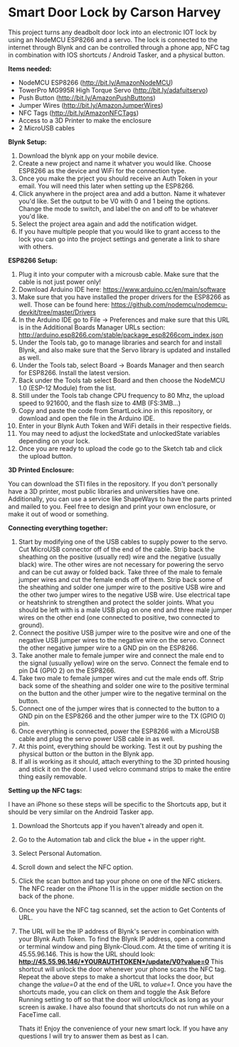 # Smart Door Lock by Carson Harvey
This project turns any deadbolt door lock into an electronic IOT lock by using an NodeMCU ESP8266 and a servo. The lock is connected to the internet through Blynk and can be controlled through a phone app, NFC tag in combination with IOS shortcuts / Android Tasker, and a physical button.  

**Items needed:**
  - NodeMCU ESP8266 (http://bit.ly/AmazonNodeMCU)
  - TowerPro MG995R High Torque Servo (http://bit.ly/adafuitservo)
  - Push Button (http://bit.ly/AmazonPushButtons)
  - Jumper Wires (http://bit.ly/AmazonJumperWires)
  - NFC Tags (http://bit.ly/AmazonNFCTags)
  - Access to a 3D Printer to make the enclosure
  - 2 MicroUSB cables
  
  **Blynk Setup:**
   1. Download the blynk app on your mobile device.
   2. Create a new project and name it whatver you would like. Choose ESP8266 as the device and WiFi for the connection type. 
   3. Once you make the prject you should receive an Auth Token in your email. You will need this later when setting up the ESP8266.
   4. Click anywhere in the project area and add a button. Name it whatever you'd like. Set the output to be V0 with 0 and 1 being the          options. Change the mode to switch, and label the on and off to be whatever you'd like.
   5. Select the project area again and add the notification widget. 
   6. If you have multiple people that you would like to grant access to the lock you can go into the project settings and generate a            link to share with others. 
    
   **ESP8266 Setup:**
   1. Plug it into your computer with a microusb cable. Make sure that the cable is not just power only! 
   2. Download Arduino IDE here: https://www.arduino.cc/en/main/software
   3. Make sure that you have installed the proper drivers for the ESP8266 as well. Those can be found here:                                  https://github.com/nodemcu/nodemcu-devkit/tree/master/Drivers
   4. In the Arduino IDE go to File -> Preferences and make sure that this URL is in the Additional Boards Manager URLs section:              http://arduino.esp8266.com/stable/package_esp8266com_index.json
   5. Under the Tools tab, go to manage libraries and search for and install Blynk, and also make sure that the Servo library is              updated and installed as well.
   6. Under the Tools tab, select Board -> Boards Manager and then search for ESP8266. Install the latest version. 
   7. Back under the Tools tab select Board and then choose the NodeMCU 1.0 (ESP-12 Module) from the list. 
   8. Still under the Tools tab change CPU frequency to 80 Mhz, the upload speed to 921600, and the flash size to 4MB (FS:3MB...)
   9. Copy and paste the code from SmartLock.ino in this repository, or download and open the file in the Arduino IDE. 
   10. Enter in your Blynk Auth Token and WiFi details in their respective fields.
   11. You may need to adjust the lockedState and unlockedState variables depending on your lock. 
   12. Once you are ready to upload the code go to the Sketch tab and click the upload button.
   
   **3D Printed Enclosure:**
   
   You can download the STI files in the repository. If you don't personally have a 3D printer, most public libraries and universities      have one. Additionally, you can use a service like ShapeWays to have the parts printed and mailed to you. Feel free to design and        print your own enclosure, or make it out of wood or something.
   
   **Connecting everything together:**
   
   1. Start by modifying one of the USB cables to supply power to the servo. Cut MicroUSB connector off of the end of the cable. Strip         back the sheathing on the positive (usually red) wire and the negative (usually black) wire. The other wires are not necessary for       powering the servo and can be cut away or folded back. Take three of the male to female jumper wires and cut the female ends off         of them. Strip back some of the sheathing and solder one jumper wire to the positive USB wire and the other two jumper wires to         the negative USB wire. Use electrical tape or heatshrink to strengthen and protect the solder joints. What you should be left with       is a male USB plug on one end and three male jumper wires on the other end (one connected to positive, two connected to ground). 
   2. Connect the positive USB jumper wire to the positve wire and one of the negative USB jumper wires to the negative wire on the           servo. Connect the other negative jumper wire to a GND pin on the ESP8266. 
   3. Take another male to female jumper wire and connect the male end to the signal (usually yellow) wire on the servo. Connect the           female end to pin D4 (GPIO 2) on the ESP8266.
   4. Take two male to female jumper wires and cut the male ends off. Strip back some of the sheathing and solder one wire to the             positive terminal on the button and the other jumper wire to the negative terminal on the button. 
   5. Connect one of the jumper wires that is connected to the button to a GND pin on the ESP8266 and the other jumper wire to the TX         (GPIO 0) pin.
   6. Once everything is connected, power the ESP8266 with a MicroUSB cable and plug the servo power USB cable in as well. 
   7. At this point, everything should be working. Test it out by pushing the physical button or the button in the Blynk app. 
   8. If all is working as it should, attach everything to the 3D printed housing and stick it on the door. I used velcro command strips       to make the entire thing easily removable. 
   
   **Setting up the NFC tags:**

   I have an iPhone so these steps will be specific to the Shortcuts app, but it should be very similar on the Android Tasker app. 
   
   1. Download the Shortcuts app if you haven't already and open it.
   2. Go to the Automation tab and click the blue + in the upper right. 
   3. Select Personal Automation.
   4. Scroll down and select the NFC option.
   5. Click the scan button and tap your phone on one of the NFC stickers. The NFC reader on the iPhone 11 is in the upper middle             section on the back of the phone.
   6. Once you have the NFC tag scanned, set the action to Get Contents of URL.
   7. The URL will be the IP address of Blynk's server in combination with your Blynk Auth Token. To find the Blynk IP address, open a         command or terminal window and ping Blynk-Cloud.com. At the time of writing it is 45.55.96.146. This is how the URL should look:
      **http://45.55.96.146/*YOURAUTHTOKEN*/update/V0?value=0**
      This shortcut will unlock the door whenever your phone scans the NFC tag. Repeat the above steps to make a shortcut that locks the       door, but change the *value=0* at the end of the URL to *value=1*. Once you have the shortcuts made, you can click on them and           toggle the Ask Before Running setting to off so that the door will unlock/lock as long as your screen is awake. I have also foound       that shortcuts do not run while on a FaceTime call. 
      
      
      
      
      Thats it! Enjoy the convenience of your new smart lock. If you have any questions I will try to answer them as best as I can. 
  
    
    
  
  

